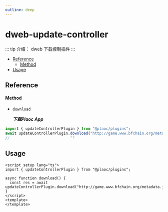 ```yaml
---
outline: deep
---
```


# dweb-update-controller

<Badges name="@plaoc/plugins" />

::: tip 介绍：
dweb 下载控制插件
:::

- [Reference](#reference)
  - [Method](#method)
- [Usage](#usage)

## Reference

#### Method

- `download`
  
  **_下载Plaoc App_**

```ts twoslash
import { updateControllerPlugin } from "@plaoc/plugins";
await updateControllerPlugin.download("http://game.www.bfchain.org/metadata.json");
//                           ^?
```

## Usage

```vue {5}
<script setup lang="ts">
import { updateControllerPlugin } from "@plaoc/plugins";

async function download() {
  const res = await updateControllerPlugin.download("http://game.www.bfchain.org/metadata.json");
}
</script>
<template>
</template>
```
